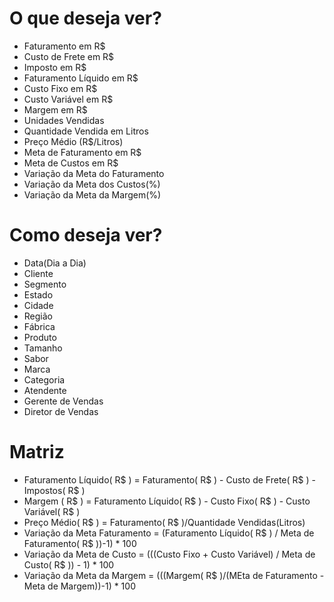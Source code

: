 # O que deseja ver?
* Faturamento em R$
* Custo de Frete em R$
* Imposto em R$
* Faturamento Líquido em R$
* Custo Fixo em R$
* Custo Variável em R$
* Margem em R$
* Unidades Vendidas
* Quantidade Vendida em Litros
* Preço Médio (R$/Litros)
* Meta de Faturamento em R$
* Meta de Custos em R$
* Variação da Meta do Faturamento
* Variação da Meta dos Custos(%)
* Variação da Meta da Margem(%)

# Como deseja ver?
* Data(Dia a Dia)
* Cliente
* Segmento
* Estado
* Cidade
* Região
* Fábrica
* Produto
* Tamanho
* Sabor
* Marca
* Categoria
* Atendente
* Gerente de Vendas
* Diretor de Vendas

# Matriz
* Faturamento Líquido( R$ ) = Faturamento( R$ ) - Custo de Frete( R$ ) - Impostos( R$ )
* Margem ( R$ ) = Faturamento Líquido( R$ ) - Custo Fixo( R$ ) - Custo Variável( R$ )
* Preço Médio( R$ ) = Faturamento( R$ )/Quantidade Vendidas(Litros)
* Variação da Meta Faturamento = (Faturamento Líquido( R$ ) / Meta de Faturamento( R$ ))-1) * 100
* Variação da Meta de Custo = (((Custo Fixo + Custo Variável) / Meta de Custo( R$ )) - 1) * 100
* Variação da Meta da Margem = (((Margem( R$ )/(MEta de Faturamento - Meta de Margem))-1) * 100